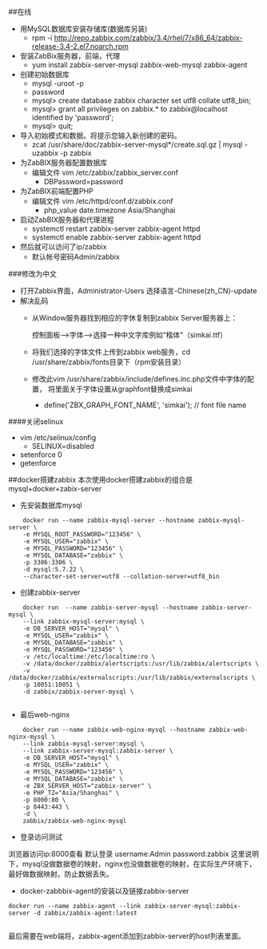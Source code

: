 ##在线
*   用MySQL数据库安装存储库(数据库另装)
    *   rpm -i http://repo.zabbix.com/zabbix/3.4/rhel/7/x86_64/zabbix-release-3.4-2.el7.noarch.rpm
*   安装ZabBix服务器，前端，代理
    *   yum install zabbix-server-mysql zabbix-web-mysql zabbix-agent
*   创建初始数据库
    *   mysql -uroot -p
    *   password
    *   mysql> create database zabbix character set utf8 collate utf8_bin;
    *   mysql> grant all privileges on zabbix.* to zabbix@localhost identified by 'password';
    *   mysql> quit;
*   导入初始模式和数据。将提示您输入新创建的密码。
    *   zcat /usr/share/doc/zabbix-server-mysql*/create.sql.gz | mysql -uzabbix -p zabbix
*   为ZabBIX服务器配置数据库
    *   编辑文件    vim /etc/zabbix/zabbix_server.conf
        *   DBPassword=password
*   为ZabBIX前端配置PHP
    *   编辑文件    vim /etc/httpd/conf.d/zabbix.conf
        *   php_value date.timezone Asia/Shanghai
*   启动ZabBIX服务器和代理进程
    *   systemctl restart zabbix-server zabbix-agent httpd
    *   systemctl enable zabbix-server zabbix-agent httpd
*   然后就可以访问了ip/zabbix
    *   默认帐号密码Admin/zabbix
    
###修改为中文
*   打开Zabbix界面，Administrator-Users 选择语言-Chinese(zh_CN)-update 
*   解决乱码
    *   从Window服务器找到相应的字休复制到zabbix Server服务器上：
    
         控制面板-->字体-->选择一种中文字库例如“楷体”（simkai.ttf）
    *   将我们选择的字体文件上传到zabbix web服务，cd /usr/share/zabbix/fonts目录下（rpm安装目录）
    *   修改此vim /usr/share/zabbix/include/defines.inc.php文件中字体的配置，
        将里面关于字体设置从graphfont替换成simkai
        *   define('ZBX_GRAPH_FONT_NAME',           'simkai'); // font file name

####关闭selinux
*   vim /etc/selinux/config
    *   SELINUX=disabled
*   setenforce 0
*   getenforce


##docker搭建zabbix
本次使用docker搭建zabbix的组合是mysql+docker+zabix-server
*   先安装数据库mysql
```
    docker run --name zabbix-mysql-server --hostname zabbix-mysql-server \
    -e MYSQL_ROOT_PASSWORD="123456" \
    -e MYSQL_USER="zabbix" \
    -e MYSQL_PASSWORD="123456" \
    -e MYSQL_DATABASE="zabbix" \
    -p 3306:3306 \
    -d mysql:5.7.22 \
    --character-set-server=utf8 --collation-server=utf8_bin
```

*   创建zabbix-server
```
    docker run  --name zabbix-server-mysql --hostname zabbix-server-mysql \
    --link zabbix-mysql-server:mysql \
    -e DB_SERVER_HOST="mysql" \
    -e MYSQL_USER="zabbix" \
    -e MYSQL_DATABASE="zabbix" \
    -e MYSQL_PASSWORD="123456" \
    -v /etc/localtime:/etc/localtime:ro \
    -v /data/docker/zabbix/alertscripts:/usr/lib/zabbix/alertscripts \
    -v /data/docker/zabbix/externalscripts:/usr/lib/zabbix/externalscripts \
    -p 10051:10051 \
    -d zabbix/zabbix-server-mysql \
    
```
*   最后web-nginx
```
    docker run --name zabbix-web-nginx-mysql --hostname zabbix-web-nginx-mysql \
    --link zabbix-mysql-server:mysql \
    --link zabbix-server-mysql:zabbix-server \
    -e DB_SERVER_HOST="mysql" \
    -e MYSQL_USER="zabbix" \
    -e MYSQL_PASSWORD="123456" \
    -e MYSQL_DATABASE="zabbix" \
    -e ZBX_SERVER_HOST="zabbix-server" \
    -e PHP_TZ="Asia/Shanghai" \
    -p 8000:80 \
    -p 8443:443 \
    -d \
    zabbix/zabbix-web-nginx-mysql
```
*   登录访问测试

浏览器访问ip:8000查看
默认登录
username:Admin
password:zabbix
这里说明下，mysql没做数据卷的映射，nginx也没做数据卷的映射，在实际生产环境下，最好做数据映射。防止数据丢失。

*   docker-zabbbix-agent的安装以及链接zabbix-server
```
docker run --name zabbix-agent --link zabbix-server-mysql:zabbix-server -d zabbix/zabbix-agent:latest
```
```docker run --name some-zabbix-agent -p 10050:10050 -e ZBX_HOSTNAME="192.168.1.109" -e ZBX_SERVER_HOST="192.168.1.109" -e ZBX_SERVER_PORT=10051 -d zabbix/zabbix-agent:3.2.5
```
最后需要在web端将，zabbix-agent添加到zabbix-server的host列表里面。